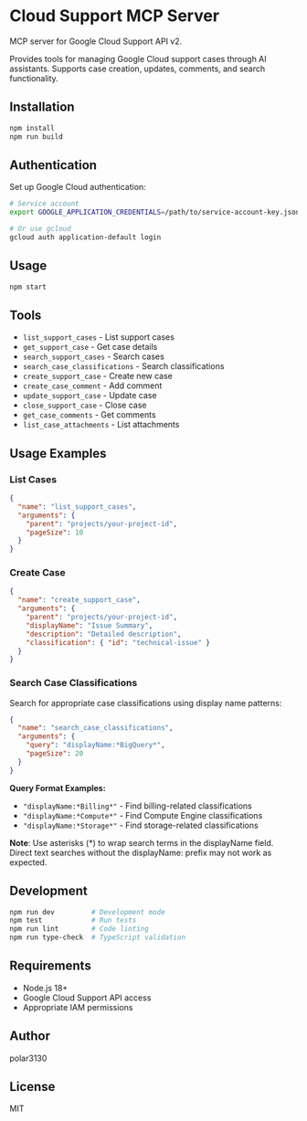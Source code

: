 # Cloud Support MCP Server

MCP server for Google Cloud Support API v2.

Provides tools for managing Google Cloud support cases through AI assistants.
Supports case creation, updates, comments, and search functionality.

## Installation

```bash
npm install
npm run build
```

## Authentication

Set up Google Cloud authentication:

```bash
# Service account
export GOOGLE_APPLICATION_CREDENTIALS=/path/to/service-account-key.json

# Or use gcloud
gcloud auth application-default login
```

## Usage

```bash
npm start
```

## Tools

- `list_support_cases` - List support cases
- `get_support_case` - Get case details
- `search_support_cases` - Search cases
- `search_case_classifications` - Search classifications
- `create_support_case` - Create new case
- `create_case_comment` - Add comment
- `update_support_case` - Update case
- `close_support_case` - Close case
- `get_case_comments` - Get comments
- `list_case_attachments` - List attachments

## Usage Examples

### List Cases

```json
{
  "name": "list_support_cases",
  "arguments": {
    "parent": "projects/your-project-id",
    "pageSize": 10
  }
}
```

### Create Case

```json
{
  "name": "create_support_case",
  "arguments": {
    "parent": "projects/your-project-id",
    "displayName": "Issue Summary",
    "description": "Detailed description",
    "classification": { "id": "technical-issue" }
  }
}
```

### Search Case Classifications

Search for appropriate case classifications using display name patterns:

```json
{
  "name": "search_case_classifications",
  "arguments": {
    "query": "displayName:*BigQuery*",
    "pageSize": 20
  }
}
```

**Query Format Examples:**
- `"displayName:*Billing*"` - Find billing-related classifications
- `"displayName:*Compute*"` - Find Compute Engine classifications  
- `"displayName:*Storage*"` - Find storage-related classifications

**Note**: Use asterisks (*) to wrap search terms in the displayName field. Direct text searches without the displayName: prefix may not work as expected.

## Development

```bash
npm run dev         # Development mode
npm test            # Run tests
npm run lint        # Code linting
npm run type-check  # TypeScript validation
```

## Requirements

- Node.js 18+
- Google Cloud Support API access
- Appropriate IAM permissions

## Author

polar3130

## License

MIT
